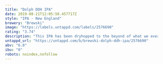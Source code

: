 ```yaml
---
title: "Dolph DDH IPA"
date: 2019-08-21T12:05:58.457717Z
style: "IPA - New England"
brewery: "Brewski"
image: "https://labels.untappd.com/labels/2576690"
rating: "3.74"
description: "This IPA has been dryhopped to the beyond of what we ever did before. You get to follow us to the dark side of the moon. We are totally breaching new ground of flavors. You will encounter rich tropical notes from all the hops that took a plunch into this beer. This is us showing you that we are not holding back, instead pushing the boundaries, promoting freedom, dolphins and craft beer. Just as dolph would do. Its time to free flipper. Cheers to that!"
untappd_url: "https://untappd.com/b/brewski-dolph-ddh-ipa/2576690"
abv: "6.0"
ibu: "0"
robots: noindex,nofollow
---
```

